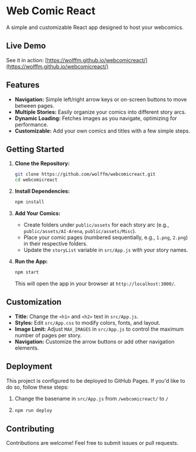 # Web Comic React

A simple and customizable React app designed to host your webcomics.

## Live Demo

See it in action: [https://wolffm.github.io/webcomicreact/](https://wolffm.github.io/webcomicreact/)

## Features

- **Navigation:** Simple left/right arrow keys or on-screen buttons to move between pages.
- **Multiple Stories:** Easily organize your comics into different story arcs.
- **Dynamic Loading:** Fetches images as you navigate, optimizing for performance.
- **Customizable:** Add your own comics and titles with a few simple steps.

## Getting Started

1. **Clone the Repository:**
   ```bash
   git clone https://github.com/wolffm/webcomicreact.git
   cd webcomicreact
   ```

2. **Install Dependencies:**
   ```bash
   npm install
   ```

3. **Add Your Comics:**
   - Create folders under `public/assets` for each story arc (e.g., `public/assets/AI-Arena`, `public/assets/Misc`).
   - Place your comic pages (numbered sequentially, e.g., `1.png`, `2.png`) in their respective folders.
   - Update the `storyList` variable in `src/App.js` with your story names.

4. **Run the App:**
   ```bash
   npm start
   ```
   This will open the app in your browser at `http://localhost:3000/`.

## Customization

- **Title:** Change the `<h1>` and `<h2>` text in `src/App.js`.
- **Styles:** Edit `src/App.css` to modify colors, fonts, and layout.
- **Image Limit:** Adjust `MAX_IMAGES` in `src/App.js` to control the maximum number of pages per story.
- **Navigation:** Customize the arrow buttons or add other navigation elements.

## Deployment

This project is configured to be deployed to GitHub Pages. If you'd like to do so, follow these steps:
1. Change the basename in `src/App.js` from `/webcomicreact/` to `/`
2. ```bash
   npm run deploy
   ```

## Contributing

Contributions are welcome! Feel free to submit issues or pull requests.

